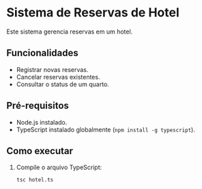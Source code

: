 # Sistema de Reservas de Hotel

Este sistema gerencia reservas em um hotel.

## Funcionalidades

- Registrar novas reservas.
- Cancelar reservas existentes.
- Consultar o status de um quarto.

## Pré-requisitos

- Node.js instalado.
- TypeScript instalado globalmente (`npm install -g typescript`).

## Como executar

1. Compile o arquivo TypeScript:
   ```bash
   tsc hotel.ts
